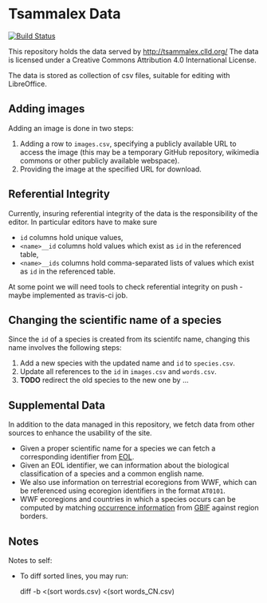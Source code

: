 Tsammalex Data
==============

[![Build Status](https://travis-ci.org/clld/tsammalex-data.svg?branch=master)](https://travis-ci.org/clld/tsammalex-data)

This repository holds the data served by http://tsammalex.clld.org/
The data is licensed under a Creative Commons Attribution 4.0 International License.

The data is stored as collection of csv files, suitable for editing with LibreOffice.


Adding images
-------------

Adding an image is done in two steps:

1. Adding a row to ``images.csv``, specifying a publicly available URL to access the image (this may be a temporary GitHub repository, wikimedia commons or other publicly available webspace).
2. Providing the image at the specified URL for download.


Referential Integrity
---------------------

Currently, insuring referential integrity of the data is the responsibility of the editor. In particular editors have
to make sure

- ``id`` columns hold unique values,
- ``<name>__id`` columns hold values which exist as ``id`` in the referenced table,
- ``<name>__ids`` columns hold comma-separated lists of values which exist as ``id`` in the referenced table.

At some point we will need tools to check referential integrity on push - maybe implemented as travis-ci
job.


Changing the scientific name of a species
-----------------------------------------

Since the ``id`` of a species is created from its scientifc name, changing this name involves the following steps:

1. Add a new species with the updated name and ``id`` to ``species.csv``.
2. Update all references to the ``id`` in ``images.csv`` and ``words.csv``.
3. **TODO** redirect the old species to the new one by ...


Supplemental Data
-----------------

In addition to the data managed in this repository, we fetch data from other sources to enhance the usability of the site.

- Given a proper scientific name for a species we can fetch a corresponding identifier from [EOL](http://eol.org).
- Given an EOL identifier, we can information about the biological classification of a species and a common english name.
- We also use information on terrestrial ecoregions from WWF, which can be referenced using ecoregion identifiers in the format ``AT0101``.
- WWF ecoregions and countries in which a species occurs can be computed by matching [occurrence information](http://www.gbif.org/occurrence) from [GBIF](http://www.gbif.org) against region borders.


Notes
-----

Notes to self:

- To diff sorted lines, you may run:

    diff -b <(sort words.csv) <(sort words_CN.csv)

